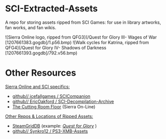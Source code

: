 # SCI-Extracted-Assets
A repo for storing assets ripped from SCI Games: for use in library artworks, fan works, and fan wikis.

![Sierra Online logo, ripped from QFG3](/Quest for Glory III- Wages of War [1207661383.gogdb]/1.p56.bmp)
 ![Walk cycles for Katrina, ripped from QFG4](/Quest for Glory IV- Shadows of Darkness [1207661393.gogdb]/792.v56.bmp)

# Other Resources
<u>Sierra Online and SCI specifics:</u>

* [github// icefallgames / SCICompanion](https://github.com/icefallgames/SCICompanion)
* [github// EricOakford / SCI-Decompilation-Archive](https://github.com/EricOakford/SCI-Decompilation-Archive)
* [The Cutting Room Floor](https://tcrf.net/Category:Games_developed_by_Sierra_On-Line) (Sierra On-Line)


<u>Other Repos & Locations of Ripped Assets:</u>

* [SteamGridDB](https://www.steamgriddb.com/) (example: [*Quest for Glory*](https://www.steamgriddb.com/game/5248150) )
* [github// Synkro12 / PS3-XMB-Assets](https://github.com/Synkro12/PS3-XMB-Assets)
